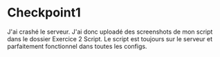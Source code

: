 # Checkpoint1

J'ai crashé le serveur. J'ai donc uploadé des screenshots de mon script dans le dossier Exercice 2 Script. Le script est toujours sur le serveur et parfaitement fonctionnel dans toutes les configs.
